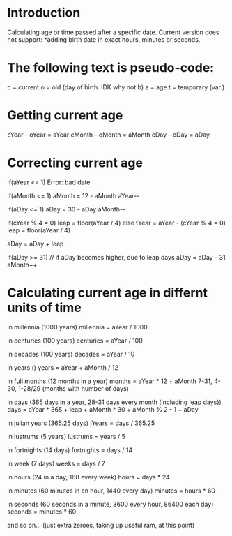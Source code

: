 # Introduction

Calculating age or time passed after a specific date.
Current version does not support:
	*adding birth date in exact hours, minutes or seconds.

# The following text is pseudo-code:

c = current
o = old (day of birth. IDK why not b) 
a = age
t = temporary (var.)
	
# Getting current age
	
cYear  - oYear  = aYear
cMonth - oMonth = aMonth
cDay   - oDay   = aDay

# Correcting current age

if(aYear <= 1)
	Error: bad date

if(aMonth <= 1)
	aMonth = 12 - aMonth
	aYear--

if(aDay <= 1)
	aDay = 30 - aDay
	aMonth--
	
if(cYear % 4 = 0) 
	leap = floor(aYear / 4)
else 
	tYear = aYear - (cYear % 4 = 0)
	leap = floor(aYear / 4)

aDay = aDay + leap

if(aDay >= 31) // if aDay becomes higher, due to leap days
	aDay = aDay - 31
	aMonth++

# Calculating current age in differnt units of time

in millennia (1000 years)
	millennia = aYear / 1000

in centuries (100 years)
	centuries = aYear / 100

in decades (100 years)
	decades = aYear / 10

in years ()
	years = aYear + aMonth / 12

in full months (12 months in a year)
	months = aYear * 12 + aMonth
	7-31, 4-30, 1-28/29 (months with number of days)

in days (365 days in a year, 28-31 days every month (including leap days))
	days = aYear * 365 + leap + aMonth * 30 + aMonth % 2 - 1 + aDay

in julian years (365.25 days)
	jYears = days / 365.25

in lustrums (5 years)
	lustrums = years / 5

in fortnights (14 days)
	fortnights = days / 14

in week (7 days)
	weeks = days / 7

in hours (24 in a day, 168 every week)
	hours = days * 24

in minutes (60 minutes in an hour, 1440 every day)
	minutes = hours * 60

in seconds (60 seconds in a minute, 3600 every hour, 86400 each day)
	seconds = minutes * 60

and so on... (just extra zeroes, taking up useful ram, at this point)

